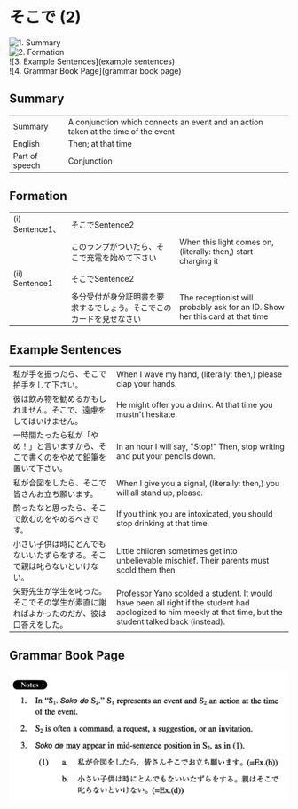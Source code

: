 # そこで (2)

![1. Summary](summary)<br>
![2. Formation](formation)<br>
![3. Example Sentences](example sentences)<br>
![4. Grammar Book Page](grammar book page)<br>


## Summary

<table><tr>   <td>Summary</td>   <td>A conjunction which connects an event and an action taken at the time of the event</td></tr><tr>   <td>English</td>   <td>Then; at that time</td></tr><tr>   <td>Part of speech</td>   <td>Conjunction</td></tr></table>

## Formation

<table class="table"> <tbody><tr class="tr head"><td class="td"><span class="numbers">(i)</span> <span class="bold">Sentence1、</span></td><td class="td"><span class="concept">そこで</span><span>Sentence2</span></td><td class="td"></td></tr><tr class="tr"><td class="td"></td><td class="td"><span>このランプがついたら、</span><span class="concept">そこで</span><span>充電を始めて下さい</span></td><td class="td"><span>When this light comes on, (literally: then,) start charging it</span></td></tr><tr class="tr head"><td class="td"><span class="numbers">(ii)</span> <span class="bold">Sentence1</span></td><td class="td"><span class="concept">そこで</span><span>Sentence2</span></td><td class="td"></td></tr><tr class="tr"><td class="td"></td><td class="td"><span>多分受付が身分証明書を要求するでしょう。</span><span class="concept">そこで</span><span>このカードを見せなさい</span></td><td class="td"><span>The receptionist will probably ask for an ID. Show her this card at that time</span></td></tr></tbody></table>

## Example Sentences

<table><tr>   <td>私が手を振ったら、そこで拍手をして下さい。</td>   <td>When I wave my hand, (literally: then,) please clap your hands.</td></tr><tr>   <td>彼は飲み物を勧めるかもしれません。そこで、遠慮をしてはいけません。</td>   <td>He might offer you a drink. At that time you mustn't hesitate.</td></tr><tr>   <td>一時間たったら私が「やめ！」と言いますから、そこで書くのをやめて鉛筆を置いて下さい。</td>   <td>In an hour I will say, &quot;Stop!&quot; Then, stop writing and put your pencils down.</td></tr><tr>   <td>私が合図をしたら、そこで皆さんお立ち願います。</td>   <td>When I give you a signal, (literally: then,) you will all stand up, please.</td></tr><tr>   <td>酔ったなと思ったら、そこで飲むのをやめるべきです。</td>   <td>If you think you are intoxicated, you should stop drinking at that time.</td></tr><tr>   <td>小さい子供は時にとんでもないいたずらをする。そこで親は叱らないといけない。</td>   <td>Little children sometimes get into unbelievable mischief. Their parents must scold them then.</td></tr><tr>   <td>矢野先生が学生を叱った。そこでその学生が素直に謝ればよかったのだが、彼は口答えをした。</td>   <td>Professor Yano scolded a student. It would have been all right if the student had apologized to him meekly at that time, but the student talked back (instead).</td></tr></table>

## Grammar Book Page

![](../img/Intermediateそこで2.png)

